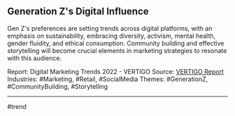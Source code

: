 ## Generation Z's Digital Influence
Gen Z's preferences are setting trends across digital platforms, with an emphasis on sustainability, embracing diversity, activism, mental health, gender fluidity, and ethical consumption. Community building and effective storytelling will become crucial elements in marketing strategies to resonate with this audience.

Report: Digital Marketing Trends 2022 - VERTIGO
Source: [VERTIGO Report](https://drive.google.com/file/d/1e41rZoanZl45erN1rgYIbi8i0ovcA-uI/view?usp=drive_link)
Industries: #Marketing, #Retail, #SocialMedia
Themes: #GenerationZ, #CommunityBuilding, #Storytelling

---
#trend
